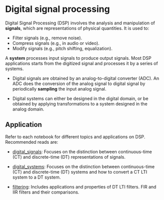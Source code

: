 # Digital signal processing

Digital Signal Processing (DSP) involves the analysis and manipulation of
**signals**, which are representations of physical quantities. It is used to:

- Filter signals (e.g., remove noise).
- Compress signals (e.g., in audio or video).
- Modify signals (e.g., pitch shifting, equalization).

 A **system** processes input signals to produce output signals. Most DSP applications starts from the digitized signal and processes it by a series of systems.

- Digital signals are obtained by an analog-to-digital converter (ADC). An ADC does the conversion of the analog signal to digital signal by periodically **sampling** the input analog signal.

- Digital systems can either be designed in the digital domain, or be obtained by applying transformations to a system designed in the analog domain.

## Application

Refer to each notebook for different topics and applications on DSP. Recommended reads are:

* [digital_signals](./digital_signals.ipynb): Focuses on the distinction
   between continuous-time (CT) and discrete-time (DT) representations of
   signals.

* [digital_systems](./digital_systems.ipynb): Focuses on the distinction
   between continuous-time (CT) and discrete-time (DT) systems and how to convert a CT LTI system to a DT system.

* [filtering](./filtering.ipynb): Includes applications and properties of DT LTI
  filters. FIR and IIR filters and their comparisons.
